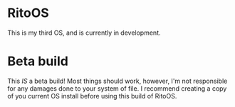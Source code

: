 # RitoOS
This is my third OS, and is currently in development.


# Beta build
This *IS* a beta build!
Most things should work, however, I'm not responsible for any damages done to your system of file. I recommend creating a copy of you current OS install before using this build of RitoOS.

